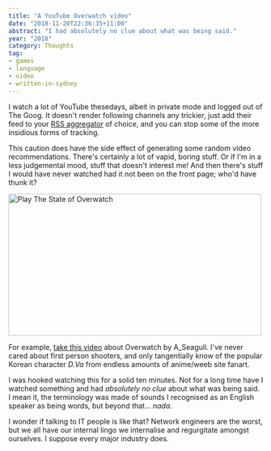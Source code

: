 ```yaml
---
title: "A YouTube Overwatch video"
date: "2018-11-20T22:36:35+11:00"
abstract: "I had absolutely no clue about what was being said."
year: "2018"
category: Thoughts
tag:
- games
- language
- video
- written-in-sydney
---
```

I watch a lot of YouTube thesedays, albeit in private mode and logged out of The Goog. It doesn't render following channels any trickier, just add their feed to your [RSS aggregator] of choice, and you can stop some of the more insidious forms of tracking.

This caution does have the side effect of generating some random video recommendations. There's certainly a lot of vapid, boring stuff. Or if I'm in a less judgemental mood, stuff that doesn't interest me! And then there's stuff I would have never watched had it not been on the front page; who'd have thunk it?

<p><a href="https://www.youtube.com/watch?v=f0lGo-HVVbE" title="Play The State of Overwatch"><img src="https://rubenerd.com/files/2018/yt-f0lGo-HVVbE@1x.jpg" srcset="https://rubenerd.com/files/2018/yt-f0lGo-HVVbE@1x.jpg 1x, https://rubenerd.com/files/2018/yt-f0lGo-HVVbE@2x.jpg 2x" alt="Play The State of Overwatch" style="width:500px;height:281px;" /></a>

For example, [take this video] about Overwatch by A_Seagull. I've never cared about first person shooters, and only tangentially know of the popular Korean character *D.Va* from endless amounts of anime/weeb site fanart. 

I was hooked watching this for a solid ten minutes. Not for a long time have I watched something and had *absolutely no clue* about what was being said. I mean it, the terminology was made of sounds I recognised as an English speaker as being words, but beyond that... *nada*.

I wonder if talking to IT people is like that? Network engineers are the worst, but we all have our internal lingo we internalise and regurgitate amongst ourselves. I suppose every major industry does.

[RSS aggregator]: https://support.google.com/youtube/answer/6224202?hl=en
[take this video]: https://www.youtube.com/watch?v=f0lGo-HVVbE "Play The State of Overwatch"

